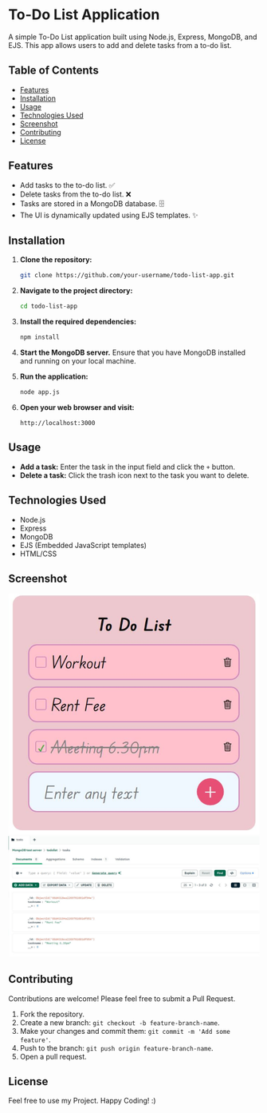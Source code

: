 # To-Do List Application

A simple To-Do List application built using Node.js, Express, MongoDB, and EJS. This app allows users to add and delete tasks from a to-do list.

## Table of Contents

- [Features](#features)
- [Installation](#installation)
- [Usage](#usage)
- [Technologies Used](#technologies-used)
- [Screenshot](#screenshot)
- [Contributing](#contributing)
- [License](#license)

## Features

- Add tasks to the to-do list. ✅
- Delete tasks from the to-do list. ❌
- Tasks are stored in a MongoDB database. 🗄️
- The UI is dynamically updated using EJS templates. ✨

## Installation

1. **Clone the repository:**

    ```bash
    git clone https://github.com/your-username/todo-list-app.git
    ```

2. **Navigate to the project directory:**

    ```bash
    cd todo-list-app
    ```

3. **Install the required dependencies:**

    ```bash
    npm install
    ```

4. **Start the MongoDB server.** Ensure that you have MongoDB installed and running on your local machine.

5. **Run the application:**

    ```bash
    node app.js
    ```

6. **Open your web browser and visit:**

    ```
    http://localhost:3000
    ```

## Usage

- **Add a task:** Enter the task in the input field and click the `+` button.
- **Delete a task:** Click the trash icon next to the task you want to delete.

## Technologies Used

- Node.js
- Express
- MongoDB
- EJS (Embedded JavaScript templates)
- HTML/CSS

## Screenshot

![Screenshot of To-Do List App](todo_screenshot1.JPG)
![Screenshot of To-Do List App](todo_screenshot2.JPG)

## Contributing

Contributions are welcome! Please feel free to submit a Pull Request.

1. Fork the repository.
2. Create a new branch: `git checkout -b feature-branch-name`.
3. Make your changes and commit them: `git commit -m 'Add some feature'`.
4. Push to the branch: `git push origin feature-branch-name`.
5. Open a pull request.

## License

Feel free to use my Project. Happy Coding! :) 

